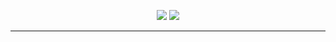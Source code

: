 <p align="center"><img src="https://i.imgur.com/Xd4Yhhi.png">
<img src="https://i.imgur.com/QeSaa3X.png"></p>

---

<br>

